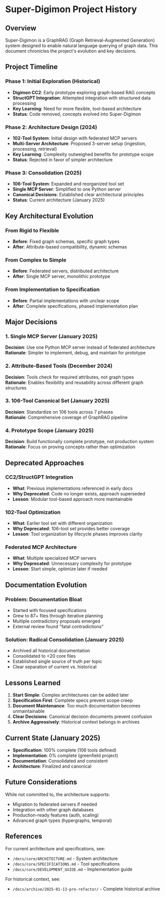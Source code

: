 # Super-Digimon Project History

## Overview

Super-Digimon is a GraphRAG (Graph Retrieval-Augmented Generation) system designed to enable natural language querying of graph data. This document chronicles the project's evolution and key decisions.

## Project Timeline

### Phase 1: Initial Exploration (Historical)
- **Digimon CC2**: Early prototype exploring graph-based RAG concepts
- **StructGPT Integration**: Attempted integration with structured data processing
- **Key Learning**: Need for more flexible, tool-based architecture
- **Status**: Code removed, concepts evolved into Super-Digimon

### Phase 2: Architecture Design (2024)
- **102-Tool System**: Initial design with federated MCP servers
- **Multi-Server Architecture**: Proposed 3-server setup (ingestion, processing, retrieval)
- **Key Learning**: Complexity outweighed benefits for prototype scope
- **Status**: Rejected in favor of simpler architecture

### Phase 3: Consolidation (2025)
- **106-Tool System**: Expanded and reorganized tool set
- **Single MCP Server**: Simplified to one Python server
- **Canonical Decisions**: Established clear architectural principles
- **Status**: Current architecture (January 2025)

## Key Architectural Evolution

### From Rigid to Flexible
- **Before**: Fixed graph schemas, specific graph types
- **After**: Attribute-based compatibility, dynamic schemas

### From Complex to Simple
- **Before**: Federated servers, distributed architecture
- **After**: Single MCP server, monolithic prototype

### From Implementation to Specification
- **Before**: Partial implementations with unclear scope
- **After**: Complete specifications, phased implementation plan

## Major Decisions

### 1. Single MCP Server (January 2025)
**Decision**: Use one Python MCP server instead of federated architecture  
**Rationale**: Simpler to implement, debug, and maintain for prototype

### 2. Attribute-Based Tools (December 2024)
**Decision**: Tools check for required attributes, not graph types  
**Rationale**: Enables flexibility and reusability across different graph structures

### 3. 106-Tool Canonical Set (January 2025)
**Decision**: Standardize on 106 tools across 7 phases  
**Rationale**: Comprehensive coverage of GraphRAG pipeline

### 4. Prototype Scope (January 2025)
**Decision**: Build functionally complete prototype, not production system  
**Rationale**: Focus on proving concepts rather than optimization

## Deprecated Approaches

### CC2/StructGPT Integration
- **What**: Previous implementations referenced in early docs
- **Why Deprecated**: Code no longer exists, approach superseded
- **Lesson**: Modular tool-based approach more maintainable

### 102-Tool Optimization
- **What**: Earlier tool set with different organization
- **Why Deprecated**: 106-tool set provides better coverage
- **Lesson**: Tool organization by lifecycle phases improves clarity

### Federated MCP Architecture
- **What**: Multiple specialized MCP servers
- **Why Deprecated**: Unnecessary complexity for prototype
- **Lesson**: Start simple, optimize later if needed

## Documentation Evolution

### Problem: Documentation Bloat
- Started with focused specifications
- Grew to 87+ files through iterative planning
- Multiple contradictory proposals emerged
- External review found "fatal contradictions"

### Solution: Radical Consolidation (January 2025)
- Archived all historical documentation
- Consolidated to <20 core files
- Established single source of truth per topic
- Clear separation of current vs. historical

## Lessons Learned

1. **Start Simple**: Complex architectures can be added later
2. **Specification First**: Complete specs prevent scope creep
3. **Document Maintenance**: Too much documentation becomes unmaintainable
4. **Clear Decisions**: Canonical decision documents prevent confusion
5. **Archive Aggressively**: Historical context belongs in archives

## Current State (January 2025)

- **Specification**: 100% complete (106 tools defined)
- **Implementation**: 0% complete (greenfield project)
- **Documentation**: Consolidated and consistent
- **Architecture**: Finalized and canonical

## Future Considerations

While not committed to, the architecture supports:
- Migration to federated servers if needed
- Integration with other graph databases
- Production-ready features (auth, scaling)
- Advanced graph types (hypergraphs, temporal)

## References

For current architecture and specifications, see:
- `/docs/core/ARCHITECTURE.md` - System architecture
- `/docs/core/SPECIFICATIONS.md` - Tool specifications
- `/docs/core/DEVELOPMENT_GUIDE.md` - Implementation guide

For historical context, see:
- `/docs/archive/2025-01-13-pre-refactor/` - Complete historical archive